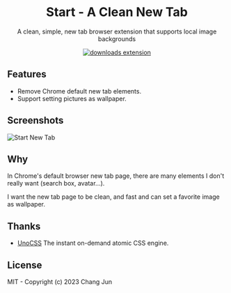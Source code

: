 <h1 align="center">Start - A Clean New Tab</h1>

<p align="center">A clean, simple, new tab browser extension that supports local image backgrounds</p>
<p align="center">
  <a href="https://chrome.google.com/webstore/detail/dlofaadadkacecikehaefpgdahbgdmen" alt="downloads extension">
    <img src="https://img.shields.io/badge/downloads-00dd83" alt="downloads extension"></img>
  </a>
</p>

## Features

- Remove Chrome default new tab elements.
- Support setting pictures as wallpaper.

## Screenshots

![Start New Tab](https://github.com/ChangJun2019/sbg-new-tab/assets/32004895/ad7dfbf5-fec2-4e92-8506-cf4576b7a775)

## Why

In Chrome's default browser new tab page, there are many elements I don't really want (search box, avatar...).

I want the new tab page to be clean, and fast and can set a favorite image as wallpaper.

## Thanks

- [UnoCSS](https://github.com/unocss/unocss) The instant on-demand atomic CSS engine. 

## License

MIT - Copyright (c) 2023 Chang Jun
